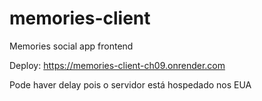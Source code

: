 # memories-client
Memories social app frontend

Deploy: https://memories-client-ch09.onrender.com

<p>Pode haver delay pois o servidor está hospedado nos EUA</p>
